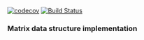 [![codecov](https://codecov.io/gh/prathamudeshmukh/matrix/branch/main/graph/badge.svg?token=TEJIJ16DI8)](https://codecov.io/gh/prathamudeshmukh/matrix)
[![Build Status](https://travis-ci.com/prathamudeshmukh/matrix.svg?branch=main)](https://travis-ci.com/prathamudeshmukh/matrix)

### Matrix data structure implementation
